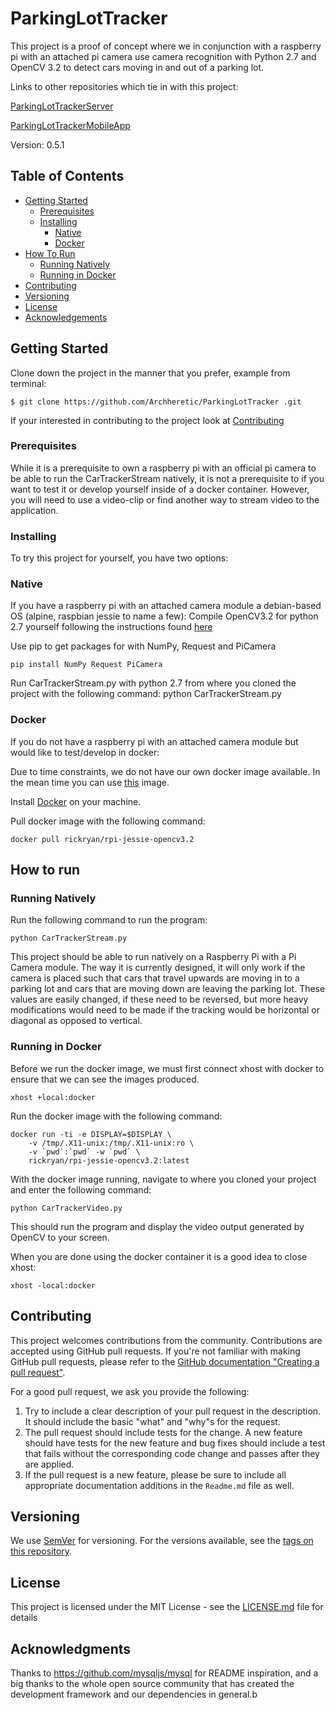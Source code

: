 # ParkingLotTracker
This project is a proof of concept where we in conjunction with a raspberry pi with an attached pi camera use
camera recognition with Python 2.7 and OpenCV 3.2 to detect cars moving in and out of a parking lot.

Links to other repositories which tie in with this project: 

[ParkingLotTrackerServer](https://github.com/Archheretic/ParkingLotTrackerServer)

[ParkingLotTrackerMobileApp](https://github.com/Archheretic/ParkingLotTrackerMobileApp)


Version: 0.5.1
 
## Table of Contents
- [Getting Started](#getting-started)
    - [Prerequisites](#prerequisites)
    - [Installing](#installing)
        - [Native](#native)
        - [Docker](#docker)
- [How To Run](#how-to-run)
    - [Running Natively](#running-natively)
    - [Running in Docker](#running-in-docker)
- [Contributing](#contributing)
- [Versioning](#versioning)
- [License](#license)
- [Acknowledgements](#acknowledgements)


## Getting Started

Clone down the project in the manner that you prefer, example from terminal:
 
```
$ git clone https://github.com/Archheretic/ParkingLotTracker .git
```
 
If your interested in contributing to the project look at [Contributing](#contributing)


### Prerequisites
While it is a prerequisite to own a raspberry pi with an official pi camera to be able to run the CarTrackerStream 
natively, it is not a prerequisite to if you want to test it or develop yourself inside of a docker container. 
However, you will need to use a video-clip or find another way to stream video to the application.

### Installing

To try this project for yourself, you have two options:

### Native
If you have a raspberry pi with an attached camera module a debian-based OS (alpine, raspbian jessie to name a few):
Compile OpenCV3.2 for python 2.7 yourself following the instructions found [here](#http://www.pyimagesearch.com/2016/04/18/install-guide-raspberry-pi-3-raspbian-jessie-opencv-3/)

Use pip to get packages for with NumPy, Request and PiCamera
```
pip install NumPy Request PiCamera
```

Run CarTrackerStream.py with python 2.7 from where you cloned the project with the following command:
python CarTrackerStream.py

### Docker
If you do not have a raspberry pi with an attached camera module but would like to test/develop in docker:

Due to time constraints, we do not have our own docker image available.
In the mean time you can use [this](#https://hub.docker.com/r/rickryan/rpi-jessie-opencv3.2/) image.

Install [Docker](#https://www.docker.com/get-docker) on your machine.

Pull docker image with the following command:
```
docker pull rickryan/rpi-jessie-opencv3.2
```


## How to run
### Running Natively
Run the following command to run the program:
```
python CarTrackerStream.py
```
This project should be able to run natively on a Raspberry Pi with a Pi Camera module.
The way it is currently designed, it will only work if the camera is placed such that cars that travel upwards are
moving in to a parking lot and cars that are moving down are leaving the parking lot. These values are easily changed,
if these need to be reversed, but more heavy modifications would need to be made if the tracking would be horizontal
or diagonal as opposed to vertical.

### Running in Docker
Before we run the docker image, we must first connect xhost with docker to ensure that we can see the images produced.
```
xhost +local:docker
```

Run the docker image with the following command:
```
docker run -ti -e DISPLAY=$DISPLAY \
    -v /tmp/.X11-unix:/tmp/.X11-unix:ro \
    -v `pwd`:`pwd` -w `pwd` \
    rickryan/rpi-jessie-opencv3.2:latest
```

With the docker image running, navigate to where you cloned your project and enter the following command:
```
python CarTrackerVideo.py
```

This should run the program and display the video output generated by OpenCV to your screen.

When you are done using the docker container it is a good idea to close xhost:
```
xhost -local:docker
```
## Contributing
 
This project welcomes contributions from the community. Contributions are
accepted using GitHub pull requests. If you're not familiar with making
GitHub pull requests, please refer to the
[GitHub documentation "Creating a pull request"](https://help.github.com/articles/creating-a-pull-request/).
 
For a good pull request, we ask you provide the following:
 
1. Try to include a clear description of your pull request in the description.
   It should include the basic "what" and "why"s for the request.
2. The pull request should include tests for the change. A new feature should
   have tests for the new feature and bug fixes should include a test that fails
   without the corresponding code change and passes after they are applied.
3. If the pull request is a new feature, please be sure to include all
   appropriate documentation additions in the `Readme.md` file as well. 

## Versioning
 
We use [SemVer](http://semver.org/) for versioning. For the versions available, see the [tags on this repository](https://github.com/Archheretic/ParkingLotTrackerMobileApp/tags).
 
## License
 
This project is licensed under the MIT License - see the [LICENSE.md](LICENSE.md) file for details
 
## Acknowledgments
 
Thanks to https://github.com/mysqljs/mysql for README inspiration,
and a big thanks to the whole open source community that has created the development framework and our dependencies in general.b

